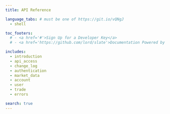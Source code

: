 ```yaml
---
title: API Reference

language_tabs: # must be one of https://git.io/vQNgJ
  - shell

toc_footers:
  # - <a href='#'>Sign Up for a Developer Key</a>
  # - <a href='https://github.com/lord/slate'>Documentation Powered by Slate</a>

includes:
  - introduction
  - api_access
  - change_log
  - authentication
  - market_data
  - account
  - user
  - trade
  - errors

search: true
---
```


 

